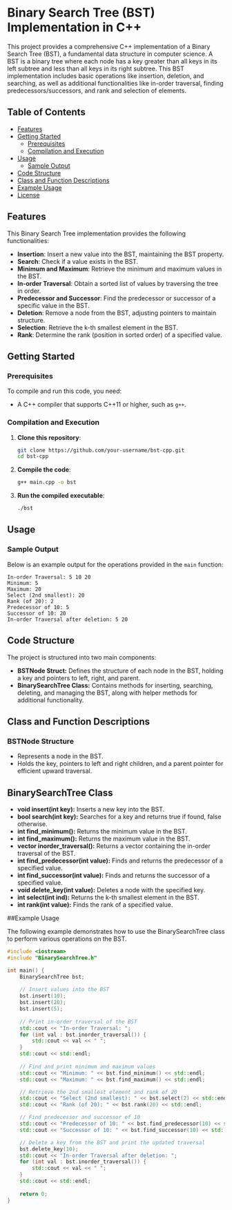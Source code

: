 # Binary Search Tree (BST) Implementation in C++

This project provides a comprehensive C++ implementation of a Binary Search Tree (BST), a fundamental data structure in computer science. A BST is a binary tree where each node has a key greater than all keys in its left subtree and less than all keys in its right subtree. This BST implementation includes basic operations like insertion, deletion, and searching, as well as additional functionalities like in-order traversal, finding predecessors/successors, and rank and selection of elements.

## Table of Contents
- [Features](#features)
- [Getting Started](#getting-started)
  - [Prerequisites](#prerequisites)
  - [Compilation and Execution](#compilation-and-execution)
- [Usage](#usage)
  - [Sample Output](#sample-output)
- [Code Structure](#code-structure)
- [Class and Function Descriptions](#class-and-function-descriptions)
- [Example Usage](#example-usage)
- [License](#license)

## Features

This Binary Search Tree implementation provides the following functionalities:
- **Insertion**: Insert a new value into the BST, maintaining the BST property.
- **Search**: Check if a value exists in the BST.
- **Minimum and Maximum**: Retrieve the minimum and maximum values in the BST.
- **In-order Traversal**: Obtain a sorted list of values by traversing the tree in order.
- **Predecessor and Successor**: Find the predecessor or successor of a specific value in the BST.
- **Deletion**: Remove a node from the BST, adjusting pointers to maintain structure.
- **Selection**: Retrieve the k-th smallest element in the BST.
- **Rank**: Determine the rank (position in sorted order) of a specified value.

## Getting Started

### Prerequisites

To compile and run this code, you need:
- A C++ compiler that supports C++11 or higher, such as `g++`.

### Compilation and Execution

1. **Clone this repository**:
    ```bash
    git clone https://github.com/your-username/bst-cpp.git
    cd bst-cpp
    ```

2. **Compile the code**:
    ```bash
    g++ main.cpp -o bst
    ```

3. **Run the compiled executable**:
    ```bash
    ./bst
    ```

## Usage

### Sample Output

Below is an example output for the operations provided in the `main` function:

```plaintext
In-order Traversal: 5 10 20
Minimum: 5
Maximum: 20
Select (2nd smallest): 20
Rank (of 20): 2
Predecessor of 10: 5
Successor of 10: 20
In-order Traversal after deletion: 5 20
```

## Code Structure

The project is structured into two main components:

- **BSTNode Struct:** Defines the structure of each node in the BST, holding a key and pointers to left, right, and parent.
- **BinarySearchTree Class:** Contains methods for inserting, searching, deleting, and managing the BST, along with helper methods for additional functionality.

## Class and Function Descriptions

### BSTNode Structure

- Represents a node in the BST.
- Holds the key, pointers to left and right children, and a parent pointer for efficient upward traversal.

## BinarySearchTree Class

- **void insert(int key):** Inserts a new key into the BST.
- **bool search(int key):** Searches for a key and returns true if found, false otherwise.
- **int find_minimum():** Returns the minimum value in the BST.
- **int find_maximum():** Returns the maximum value in the BST.
- **vector<int> inorder_traversal():** Returns a vector containing the in-order traversal of the BST.
- **int find_predecessor(int value):** Finds and returns the predecessor of a specified value.
- **int find_successor(int value):** Finds and returns the successor of a specified value.
- **void delete_key(int value):** Deletes a node with the specified key.
- **int select(int ind):** Returns the k-th smallest element in the BST.
- **int rank(int value):** Finds the rank of a specified value.

##Example Usage

The following example demonstrates how to use the BinarySearchTree class to perform various operations on the BST.

```cpp
#include <iostream>
#include "BinarySearchTree.h"

int main() {
    BinarySearchTree bst;
    
    // Insert values into the BST
    bst.insert(10);
    bst.insert(20);
    bst.insert(5);
    
    // Print in-order traversal of the BST
    std::cout << "In-order Traversal: ";
    for (int val : bst.inorder_traversal()) {
        std::cout << val << " ";
    }
    std::cout << std::endl;
    
    // Find and print minimum and maximum values
    std::cout << "Minimum: " << bst.find_minimum() << std::endl;
    std::cout << "Maximum: " << bst.find_maximum() << std::endl;

    // Retrieve the 2nd smallest element and rank of 20
    std::cout << "Select (2nd smallest): " << bst.select(2) << std::endl;
    std::cout << "Rank (of 20): " << bst.rank(20) << std::endl;

    // Find predecessor and successor of 10
    std::cout << "Predecessor of 10: " << bst.find_predecessor(10) << std::endl;
    std::cout << "Successor of 10: " << bst.find_successor(10) << std::endl;

    // Delete a key from the BST and print the updated traversal
    bst.delete_key(10);
    std::cout << "In-order Traversal after deletion: ";
    for (int val : bst.inorder_traversal()) {
        std::cout << val << " ";
    }
    std::cout << std::endl;
    
    return 0;
}
```
